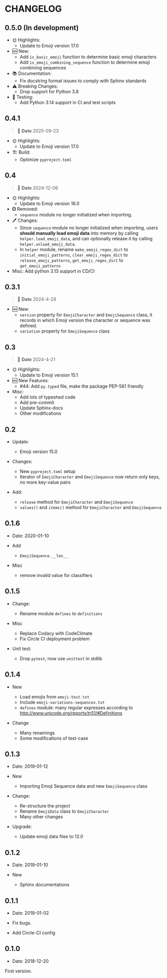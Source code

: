 # CHANGELOG

## 0.5.0 (In development)

- 🌞 Highlights:
  - Update to Emoji version 17.0
- 🆕 New:
  - Add `is_basic_emoji` function to determine basic emoji characters
  - Add `is_emoji_combining_sequence` function to determine emoji combining sequences
- 📚 Documentation:
  - Fix docstring format issues to comply with Sphinx standards
- ⚠️ Breaking Changes:
  - Drop support for Python 3.8
- 🧪 Testing:
  - Add Python 3.14 support in CI and test scripts

## 0.4.1

> 📅 **Date** 2025-09-23

- 🌞 Highlights:
  - Update to Emoji version 17.0
- 🏗️ Build:
  - Optimize `pyproject.toml`

## 0.4

> 📅 **Date** 2024-12-06

- 🌞 Highlights:
  - Update to Emoji version 16.0
- ❎ Removed:
  - `sequence` module no longer initialized when importing.
- 🖊️ Changes:
  - Since `sequence` module no longer initialized when importing, users **should manually load emoji data** into memory by calling `helper.load_emoji_data`, and can optionally release it by calling `helper.unload_emoji_data`.
  - In `helper` module, rename `make_emoji_regex_dict` to `initial_emoji_patterns`, `clear_emoji_regex_dict` to `release_emoji_patterns`, `get_emoji_regex_dict` to `get_emoji_patterns`
- Misc: Add python 3.13 support in CD/CI

## 0.3.1

> 📅 **Date** 2024-4-28

- 🆕 New:
  - `version` property for `EmojiCharacter` and `EmojiSequence` class, it records in which Emoji version the character or sequence was defined.
  - `variation` property for `EmojiSequence` class

## 0.3

> 📅 **Date** 2024-4-21

- 🌞 Highlights:
  - Update to Emoji version 15.1
- 🆕 New Features:
  - #44: Add `py.typed` file, make the package PEP-561 friendly
- Misc:
  - Add lots of typeshed code
  - Add pre-commit
  - Update Sphinx-docs
  - Other modifications

## 0.2

- Update:
  - Emoji version 15.0

- Changes:
  - New `pyproject.toml` setup
  - Iterator of `EmojiCharacter` and `EmojiSequence` now return only keys, no more key-value pairs

- Add:
  - `release` method for `EmojiCharacter` and `EmojiSequence`
  - `values()` and `items()` method for `EmojiCharacter` and `EmojiSequence`

## 0.1.6

- Date: 2020-01-10

- Add
  - `EmojiSequence.__len__`

- Misc
  - remove invalid value for classifiers

## 0.1.5

- Change:
  - Rename module `defines` to `definitions`

- Misc
  - Replace Codacy with CodeClimate
  - Fix Circle CI deployment problem

- Unit test:
  - Drop `pytest`, now use `unittest` in stdlib

## 0.1.4

- New
  - Load emojis from `emoji-test.txt`
  - Include `emoji-variations-sequences.txt`
  - `defines` module: many regular expresses according to <http://www.unicode.org/reports/tr51/#Definitions>

- Change
  - Many renamings
  - Some modifications of test-case

## 0.1.3

- Date: 2019-01-12

- New
  - Importing Emoji Sequence data and new `EmojiSequence` class

- Change:
  - Re-structure the project
  - Rename `EmojiData` class to `EmojiCharacter`
  - Many other changes

- Upgrade:
  - Update emoji data files to 12.0

## 0.1.2

- Date: 2019-01-10

- New
  - Sphinx documentations

## 0.1.1

- Date: 2019-01-02

- Fix bugs.
- Add Circle-CI config

## 0.1.0

- Date: 2018-12-20

First version.
